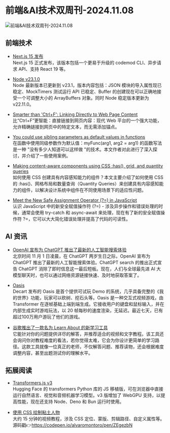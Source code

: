 # 前端&AI技术双周刊-2024.11.08
![前端&AI技术双周刊-2024.11.08](https://gips1.baidu.com/it/u=1292454221,3890857546&fm=3028&app=3028&f=JPEG&fmt=auto&q=75&size=f900_383)

## 前端技术
- [Next.js 15 发布](https://nextjs.org/blog/next-15)
<br>Next.js 15 正式发布，该版本包括一个更易于升级的 codemod CLI、异步请求 API、支持 React 19 等。

- [Node v23.1.0](https://nodejs.org/en/blog/release/v23.1.0)
<br>Node 最新版本已更新到 v23.1，版本内容包括：JSON 模块的导入属性现已稳定、MockTimers 测试运行 API 已稳定、Buffer 的创建现在可以正确地接受一个可调整大小的 ArrayBuffers 对象。同时 Node 稳定版本更新为 v22.11.0。

- [Smarter than 'Ctrl+F': Linking Directly to Web Page Content](https://alfy.blog/2024/10/19/linking-directly-to-web-page-content.html)
<br>比“Ctrl+F”更智能：直接链接到网页内容：现代 Web 平台的一个强大功能，允许精确链接到网页中的特定文本，而无需添加锚点。

- [You could use sibling parameters as default values in functions](https://macarthur.me/posts/sibling-parameters/)
<br>在函数中使用同级参数作为默认值：myFunc(arg1, arg2 = arg1) 的函数写法是一种 "没有多少人知道可以这样做 "的技术。本文作者对此进行了深入探讨，并介绍了一些使用案例。

- [Making content-aware components using CSS :has(), grid, and quantity queries](https://piccalil.li/blog/making-content-aware-components-using-css-has-grid-and-quantity-queries/)
<br>如何使用 CSS 创建具有内容感知能力的组件？本文主要介绍了如何使用 CSS 的 :has()、网格布局和数量查询（Quantity Queries）来创建具有内容感知能力的组件，以解决设计系统中组件在不同使用场景下的适应性问题。

- [Meet the New Safe Assignment Operator (?=) in JavaScript](https://jsdev.space/safe-assignment-operator/)
<br>认识 JavaScript 中的新安全赋值操作符 (?=) - 涉及异步操作和错误处理的时候，通常会使用 try-catch 和 async-await 来处理，现在有了新的安全赋值操作符 ?=，它可以大大简化错误处理并提高了代码的可读性。

## AI 资讯
- [OpenAI 宣布为 ChatGPT 推出了最新的人工智能搜索体验](https://openai.com/index/introducing-chatgpt-search/)
<br>北京时间 11 月 1 日凌晨，在 ChatGPT 两岁生日之际，OpenAI 宣布为 ChatGPT 推出了最新的人工智能搜索体验。ChatGPT search 的推出正式宣告 ChatGPT 消除了即时信息这一最后短板。现在，人们与全球最先进 AI 大模型聊天时，也可以通过网络资源链接快速、及时地获取答案了。

- [Oasis](https://oasis.decart.ai/overview)
<br>Decart 发布的 Oasis 是首个提供可试玩 Demo 的系统，几乎具备完整的《我的世界》功能，玩家可以砍树、挖石头等。Oasis 是一种交互式视频游戏，由 Transformer 在逐帧基础上端到端生成。它接收用户的键盘和鼠标输入，并在内部生成实时游戏玩法，以 20 帧每秒的速度渲染，无延迟。最近七天，已有超过100万用户游玩了他们的游戏。

- [谷歌推出了一款名为 Learn About 的新学习工具](https://learning.google.com/experiments/learn-about/signup)
<br>它能针对你的问题提供详尽的解答，并推荐适合的视频和文字教程。该工具还会询问你对教程难度的看法，若你觉得太难，它会为你设计更简单的学习路径。这款工具就像一位真正的老师，不仅解答问题、推荐读物，还会根据难度调整内容，甚至出题测试你的理解水平。


## 拓展阅读
- [Transformers.js v3](https://huggingface.co/blog/transformersjs-v3)
<br>Hugging Face 的 transformers Python 库的 JS 移植版，可在浏览器中直接运行自然语言、视觉和音频机器学习模型。v3 版增加了 WebGPU 支持，以提高性能，现在还支持 Node、Deno 和 Bun 运行时使用。

- [使用 CSS 绘制粘土人物](https://www.youtube.com/watch?v=QxDf6VkqP4g)
<br>大约 15 分钟的视频教程，涉及 CSS 定位、蒙版、剪辑路径、自定义属性等。源码戳👉https://codepen.io/alvaromontoro/pen/ZEgezbN

